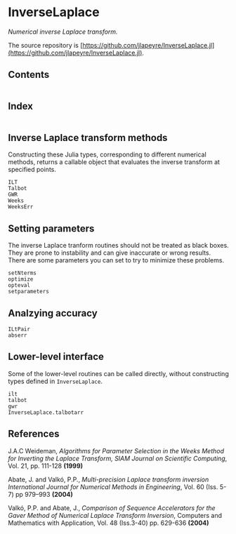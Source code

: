 # InverseLaplace

*Numerical inverse Laplace transform.*

The source repository is [https://github.com/jlapeyre/InverseLaplace.jl](https://github.com/jlapeyre/InverseLaplace.jl).

## Contents

```@contents
```

## Index

```@index
```

## Inverse Laplace transform methods

Constructing these Julia types, corresponding to different numerical methods,
returns a callable object that evaluates the inverse transform at specified points.

```@docs
ILT
Talbot
GWR
Weeks
WeeksErr
```

## Setting parameters

The inverse Laplace tranform routines should not be treated as black boxes. They are prone to instability and can give inaccurate or
wrong results. There are some parameters you can set to try to minimize these problems.

```@docs
setNterms
optimize
opteval
setparameters
```

## Analzying accuracy

```@docs
ILtPair
abserr
```

## Lower-level interface

Some of the lower-level routines can be called directly, without constructing types defined in `InverseLaplace`.

```@docs
ilt
talbot
gwr
InverseLaplace.talbotarr
```


## References

J.A.C Weideman, *Algorithms for Parameter Selection in the Weeks Method for Inverting the Laplace Transform,
SIAM Journal on Scientific Computing*, Vol. 21, pp. 111-128 **(1999)**


Abate, J. and Valkó, P.P., *Multi-precision Laplace transform inversion
International Journal for Numerical Methods in Engineering*, Vol. 60 (Iss. 5-7) pp 979–993 **(2004)**

Valkó, P.P. and Abate, J.,
*Comparison of Sequence Accelerators for the Gaver Method of Numerical Laplace Transform Inversion*,
Computers and Mathematics with Application,  Vol. 48 (Iss.3-40) pp. 629-636 **(2004)**
